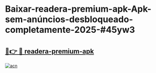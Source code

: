 # Baixar-readera-premium-apk-Apk-sem-anúncios-desbloqueado-completamente-2025-#45yw3

# <h2><a href="https://ainizakaria.my?title=readera-premium-apk&ref=24M">🔗👉 🔴 readera-premium-apk</a></h2>

[![acn](https://github.com/user-attachments/assets/0f9c940e-d8b0-45ae-aac7-cd30a18b3e1c)](https://ainizakaria.my?title=readera-premium-apk&ref=24M)

